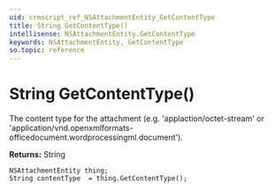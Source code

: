```yaml
---
uid: crmscript_ref_NSAttachmentEntity_GetContentType
title: String GetContentType()
intellisense: NSAttachmentEntity.GetContentType
keywords: NSAttachmentEntity, GetContentType
so.topic: reference
---
```


# String GetContentType()

The content type for the attachment (e.g. &apos;applaction/octet-stream&apos; or &apos;application/vnd.openxmlformats-officedocument.wordprocessingml.document&apos;).

**Returns:** String

```crmscript
NSAttachmentEntity thing;
String contentType  = thing.GetContentType();
```

